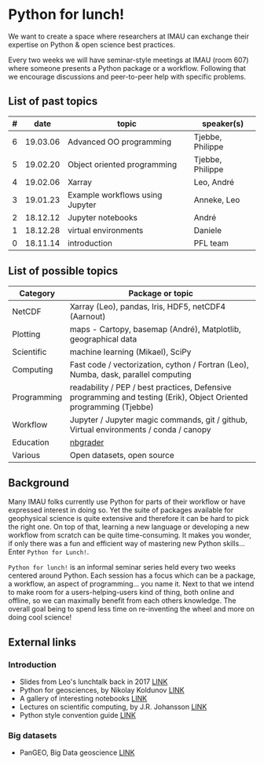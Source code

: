 # Python for lunch!

We want to create a space where researchers at IMAU can exchange their expertise on Python & open science best practices.

Every two weeks we will have seminar-style meetings at IMAU (room 607) where someone presents a Python package or a workflow. Following that we encourage discussions and peer-to-peer help with specific problems.

## List of past topics
| # | date     | topic                           | speaker(s)       |
| --- | ------ | ------------------------------- | -------------    |
| 6 | 19.03.06 | Advanced OO programming         | Tjebbe, Philippe |
| 5 | 19.02.20 | Object oriented programming     | Tjebbe, Philippe |
| 4 | 19.02.06 | Xarray                          | Leo, André       |
| 3 | 19.01.23 | Example workflows using Jupyter | Anneke, Leo      |
| 2 | 18.12.12 | Jupyter notebooks               | André            |
| 1 | 18.12.28 | virtual environments            | Daniele          |
| 0 | 18.11.14 | introduction                    | PFL team         |


## List of possible topics
| Category | Package or topic |
| ------------- | ------------- |
| NetCDF  | Xarray (Leo), pandas, Iris, HDF5, netCDF4 (Aarnout) |
| Plotting  | maps - Cartopy, basemap (André), Matplotlib, geographical data  |
| Scientific | machine learning (Mikael), SciPy
| Computing | Fast code  / vectorization, cython /  Fortran (Leo), Numba, dask, parallel computing
| Programming | readability / PEP / best practices, Defensive programming and testing (Erik), Object Oriented programming (Tjebbe)
| Workflow | Jupyter / Jupyter magic commands, git / github,  Virtual environments / conda / canopy
| Education | [nbgrader](https://nbgrader.readthedocs.io/en/stable/)
| Various | Open datasets, open source

## Background
Many IMAU folks currently use Python for parts of their workflow or have expressed interest in doing so. Yet the suite of packages available for geophysical science is quite extensive and therefore it can be hard to pick the right one. On top of that, learning a new language or developing a new workflow from scratch can be quite time-consuming. It makes you wonder, if only there was a fun and efficient way of mastering new Python skills… Enter `Python for Lunch!`.

`Python for lunch!` is an informal seminar series held every two weeks centered around Python. Each session has a focus which can be a package, a workflow, an aspect of programming... you name it. Next to that we intend to make room for a users-helping-users kind of thing, both online and offline, so we can maximally benefit from each others knowledge. The overall goal being to spend less time on re-inventing the wheel and more on doing cool science! 

## External links

### Introduction
* Slides from Leo's lunchtalk back in 2017 [LINK](https://github.com/lvankampenhout/Lunchtalk-Python-2017)
* Python for geosciences, by Nikolay Koldunov [LINK](https://github.com/koldunovn/python_for_geosciences)
* A gallery of interesting notebooks [LINK](https://github.com/jupyter/jupyter/wiki/A-gallery-of-interesting-Jupyter-Notebooks)
* Lectures on scientific computing, by J.R. Johansson [LINK](https://github.com/jrjohansson/scientific-python-lectures)
* Python style convention guide [LINK](https://pep8.org/)

### Big datasets
* PanGEO, Big Data geoscience [LINK](http://pangeo.io/)
